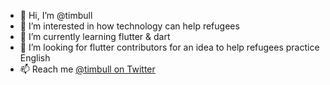- 👋 Hi, I’m @timbull
- 👀 I’m interested in how technology can help refugees
- 🌱 I’m currently learning flutter & dart
- 💞️ I’m looking for flutter contributors for an idea to help refugees practice English
- 📫 Reach me [@timbull on Twitter](https://twitter.com/timbull)

<!---
timbull/timbull is a ✨ special ✨ repository because its `README.md` (this file) appears on your GitHub profile.
You can click the Preview link to take a look at your changes.
--->
